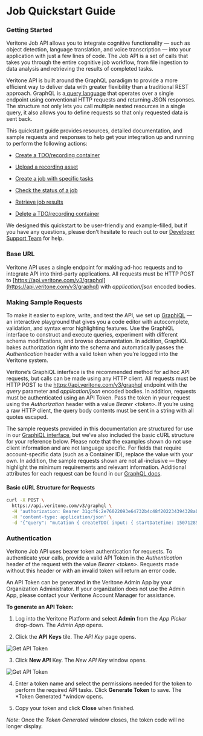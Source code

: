 # Job Quickstart Guide

### Getting Started

Veritone Job API allows you to integrate cognitive functionality — such as object detection, language translation, and voice transcription — into your application with just a few lines of code. The Job API is a set of calls that takes you through the entire cognitive job workflow, from file ingestion to data analysis and retrieving the results of completed tasks.

Veritone API is built around the GraphQL paradigm to provide a more efficient way to deliver data with greater flexibility than a traditional REST approach. GraphQL is a[ query language](http://graphql.org/learn/queries/) that operates over a single endpoint using conventional HTTP requests and returning JSON responses. The structure not only lets you call multiple nested resources in a single query, it also allows you to define requests so that only requested data is sent back.

This quickstart guide provides resources, detailed documentation, and sample requests and responses to help get your integration up and running to perform the following actions:

* [Create a TDO/recording container](/apis/job-quick-start-guide/create-tdo)

* [Upload a recording asset](/apis/job-quick-start-guide/upload-asset)

* [Create a job with specific tasks](/apis/job-quick-start-guide/create-job)

* [Check the status of a job](/apis/job-quick-start-guide/check-job-status)

* [Retrieve job results](/apis/job-quick-start-guide/retrieve-job-output)

* [Delete a TDO/recording container](/apis/job-quick-start-guide/delete-tdo)

 

We designed this quickstart to be user-friendly and example-filled, but if you have any questions, please don’t hesitate to reach out to our [Developer Support Team](mailto:devsupport@veritone.com) for help.

 

### **Base URL**

Veritone API uses a single endpoint for making ad-hoc requests and to integrate API into third-party applications. All requests must be HTTP POST to [https://api.veritone.com/v3/graphql](https://api.veritone.com/v3/graphql) with *application/json* encoded bodies.



### **Making Sample Requests**

To make it easier to explore, write, and test the API, we set up [GraphiQL](https://api.veritone.com/v3/graphiql) — an interactive playground that gives you a code editor with autocomplete, validation, and syntax error highlighting features. Use the GraphiQL interface to construct and execute queries, experiment with different schema modifications, and browse documentation. In addition, GraphiQL bakes authorization right into the schema and automatically passes the *Authentication* header with a valid token when you’re logged into the Veritone system.

Veritone’s GraphiQL interface is the recommended method for ad hoc API requests, but calls can be made using any HTTP client. All requests must be HTTP POST to the https://api.veritone.com/v3/graphql endpoint with the *query* parameter and *application/json* encoded bodies. In addition, requests must be authenticated using an API Token. Pass the token in your request using the *Authorization* header with a value *Bearer \<token\>*. If you’re using a raw HTTP client, the query body contents must be sent in a string with all quotes escaped.

The sample requests provided in this documentation are structured for use in our [GraphiQL interface](https://api.veritone.com/v3/graphiql), but we’ve also included the basic cURL structure for your reference below. Please note that the examples shown do not use client information and are not language specific. For fields that require account-specific data (such as a Container ID), replace the value with your own. In addition, the sample requests shown are not all-inclusive — they highlight the minimum requirements and relevant information. Additional attributes for each request can be found in our [GraphQL docs](https://api.veritone.com/v3/graphqldocs/).

 
#### Basic cURL Structure for Requests

```bash
curl -X POST \
  https://api.veritone.com/v3/graphql \
  -H 'authorization: Bearer 31gcf6:2e76022093e64732b4c48f202234394328abcf72d50e4981b8043a19e8d9baac' \
  -H 'content-type: application/json' \
  -d '{"query": "mutation { createTDO( input: { startDateTime: 1507128535, stopDateTime: 1507128542, name: \"My New Video\", description: \"The latest video in the series\" }) { id,  status } }" }'
```



### **Authentication**

Veritone Job API uses bearer token authentication for requests. To authenticate your calls, provide a valid API Token in the *Authentication* header of the request with the value *Bearer \<token\>*. Requests made without this header or with an invalid token will return an error code.

An API Token can be generated in the Veritone Admin App by your Organization Administrator. If your organization does not use the Admin App, please contact your Veritone Account Manager for assistance. 

 

**To generate an API Token:**


1. Log into the Veritone Platform and select **Admin** from the *App Picker* drop-down. The *Admin App* opens.

2. Click the **API Keys** tile. The *API Key* page opens.

![Get API Token](/apis/Get-API-Token-1.png)

3. Click **New API** Key. The *New API Key* window opens.

![Get API Token](/apis/Get-API-Token-2.png)

4. Enter a token name and select the permissions needed for the token to perform the required API tasks. Click **Generate Token** to save. The *Token Generated *window opens.

5. Copy your token and click **Close** when finished. 

*Note*: Once the *Token Generated* window closes, the token code will no longer display. 
